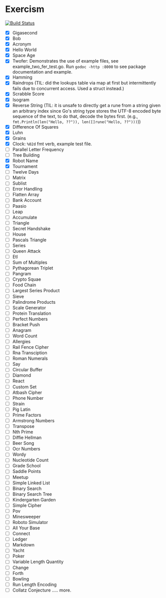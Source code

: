 # Exercism

[![Build Status](https://travis-ci.com/riacataquian/exercism.svg?branch=master)](https://travis-ci.com/riacataquian/exercism)

- [x] Gigasecond
- [x] Bob
- [x] Acronym
- [x] Hello World
- [x] Space Age
- [x] Twofer: Demonstrates the use of example files, see example_two_fer_test.go.
  Run `godoc -http :8000` to see package documentation and example.
- [x] Hamming
- [x] Raindrops (TIL: did the lookups table via map at first but intermittently fails due to concurrent access. Used a struct instead.)
- [x] Scrabble Score
- [x] Isogram
- [x] Reverse String (TIL: it is unsafe to directly get a rune from a string given an arbitrary index since Go's string type stores the UTF-8 encoded byte sequence of the text, to do that, decode the bytes first. (e.g., `fmt.Println(len("Hello, ??")), len([]rune("Hello, ??")))`))
- [x] Difference Of Squares
- [x] Luhn
- [x] Grains
- [x] Clock: `%02d` fmt verb, example test file.
- [ ] Parallel Letter Frequency
- [ ] Tree Building
- [x] Robot Name
- [x] Tournament
- [ ] Twelve Days
- [ ] Matrix
- [ ] Sublist
- [ ] Error Handling
- [ ] Flatten Array
- [ ] Bank Account
- [ ] Paasio
- [ ] Leap
- [ ] Accumulate
- [ ] Triangle
- [ ] Secret Handshake
- [ ] House
- [ ] Pascals Triangle
- [ ] Series
- [ ] Queen Attack
- [ ] Etl
- [ ] Sum of Multiples
- [ ] Pythagorean Triplet
- [ ] Pangram
- [ ] Crypto Squae
- [ ] Food Chain
- [ ] Largest Series Product
- [ ] Sieve
- [ ] Palindrome Products
- [ ] Scale Generator
- [ ] Protein Translation
- [ ] Perfect Numbers
- [ ] Bracket Push
- [ ] Anagram
- [ ] Word Count
- [ ] Allergies
- [ ] Rail Fence Cipher
- [ ] Rna Transciption
- [ ] Roman Numerals
- [ ] Say
- [ ] Circular Buffer
- [ ] Diamond
- [ ] React
- [ ] Custom Set
- [ ] Atbash Cipher
- [ ] Phone Number
- [ ] Strain
- [ ] Pig Latin
- [ ] Prime Factors
- [ ] Armstrong Numbers
- [ ] Transpose
- [ ] Nth Prime
- [ ] Diffie Hellman
- [ ] Beer Song
- [ ] Ocr Numbers
- [ ] Wordy
- [ ] Nucleotide Count
- [ ] Grade School
- [ ] Saddle Points
- [ ] Meetup
- [ ] Simple Linked List
- [ ] Binary Search
- [ ] Binary Search Tree
- [ ] Kindergarten Garden
- [ ] Simple Cipher
- [ ] Pov
- [ ] Minesweeper
- [ ] Roboto Simulator
- [ ] All Your Base
- [ ] Connect
- [ ] Ledger
- [ ] Markdown
- [ ] Yacht
- [ ] Poker
- [ ] Variable Length Quantity
- [ ] Change
- [ ] Forth
- [ ] Bowling 
- [ ] Run Length Encoding 
- [ ] Collatz Conjecture
..... more.
